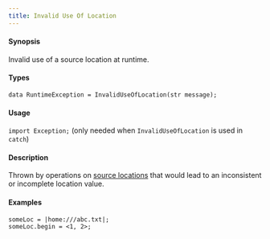 ```yaml
---
title: Invalid Use Of Location
---
```


#### Synopsis

Invalid use of a source location at runtime.

#### Types

`data RuntimeException = InvalidUseOfLocation(str message);`
       
#### Usage

`import Exception;` (only needed when `InvalidUseOfLocation` is used in `catch`)

#### Description

Thrown by operations on [source locations]((Rascal:Values-Location)) that would 
lead to an inconsistent or incomplete location value.

#### Examples

```rascal-shell,error
someLoc = |home:///abc.txt|;
someLoc.begin = <1, 2>;
```
